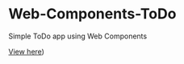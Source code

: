 # Web-Components-ToDo

Simple ToDo app using Web Components

[View here](https://nakul07.github.io/Web-Components-ToDo/))
